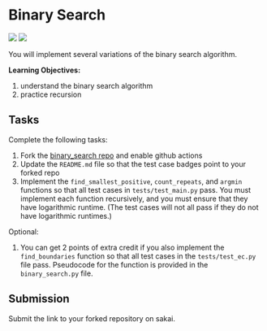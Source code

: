 # Binary Search 
[![](https://github.com/epaisano/binary_search/workflows/tests/badge.svg)](https://github.com/epaisano/binary_search/actions?query=workflow%3Atests)
[![](https://github.com/epaisano/binary_search/workflows/extra_credit/badge.svg)](https://github.com/epaisano/binary_search/actions?query=workflow%3Atests)

You will implement several variations of the binary search algorithm.

**Learning Objectives:**

1. understand the binary search algorithm
1. practice recursion

## Tasks

Complete the following tasks:

1. Fork the [binary\_search repo](https://github.com/mikeizbicki/binary_search) and enable github actions
1. Update the `README.md` file so that the test case badges point to your forked repo
1. Implement the `find_smallest_positive`, `count_repeats`, and `argmin` functions so that all test cases in `tests/test_main.py` pass.
   You must implement each function recursively,
   and you must ensure that they have logarithmic runtime.
   (The test cases will not all pass if they do not have logarithmic runtimes.)

Optional:

1. You can get 2 points of extra credit if you also implement the `find_boundaries` function so that all test cases in the `tests/test_ec.py` file pass.
   Pseudocode for the function is provided in the `binary_search.py` file.

## Submission

Submit the link to your forked repository on sakai.
